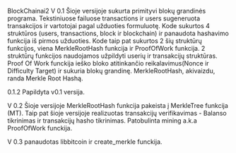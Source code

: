 BlockChainai2
V 0.1
Šioje versijoje sukurta primityvi blokų grandinės programa.
Tekstiniuose failuose transactions ir users sugeneruota transakcijos ir vartotojai pagal užduoties formuluotę.
Kode sukurtos 4 struktūros (users, transactions, block ir blockchain) ir panaudota hashavimo funkcija iš pirmos užduoties.
Kode taip pat sukurtos 2 šių struktūrų funkcijos, viena MerkleRootHash funkcija ir ProofOfWork funkcija.
2 struktūrų funkcijos naudojamos užpildyti userių ir transakcijų struktūras.
Proof Of Work funckija ieško bloko atitinkančio reikalavimus(Nonce ir Difficulty Target) ir sukuria blokų grandinę.
MerkleRootHash, akivaizdu, randa Merkle Root Hashą.

0.1.2
Papildyta v0.1 versija.

V 0.2
Šioje versijoje MerkleRootHash funkcija pakeista į MerkleTree funkcija (MT).
Taip pat šioje versijoje realizuotas transakcijų verifikavimas - Balanso tikrinimas ir transakcijų hasho tikrinimas.
Patobulinta mining a.k.a ProofOfWork funckija.

V 0.3 panaudotas libbitcoin ir create_merkle funckija.
